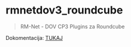 rmnetdov3_roundcube
====================

> RM-Net - DOV CP3 Plugins za Roundcube

Dokomentacija: [TUKAJ](https://github.com/RMNetDOV/RMNetDOV3/wiki/Namestite-vti%C4%8Dnike-RM-Net---DOV-CP-3---Roundcube-na-Debian-10)
